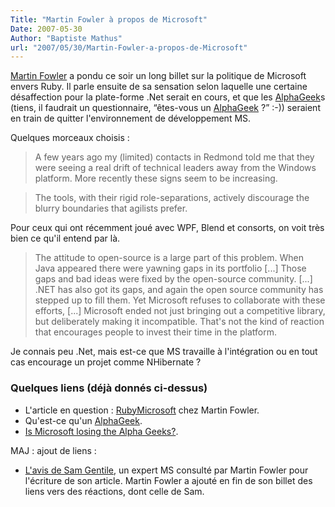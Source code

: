 ```yaml
---
Title: "Martin Fowler à propos de Microsoft"
Date: 2007-05-30
Author: "Baptiste Mathus"
url: "2007/05/30/Martin-Fowler-a-propos-de-Microsoft"
---
```




[Martin Fowler](http://martinfowler.com/) a pondu ce soir un long billet
sur la politique de Microsoft envers Ruby. Il parle ensuite de sa
sensation selon laquelle une certaine désaffection pour la plate-forme
.Net serait en cours, et que les
[AlphaGeek](http://martinfowler.com/bliki/AlphaGeek.html)s (tiens, il
faudrait un questionnaire, “êtes-vous un
[AlphaGeek](http://martinfowler.com/bliki/AlphaGeek.html) ?” :-))
seraient en train de quitter l'environnement de développement MS.

Quelques morceaux choisis :

> A few years ago my (limited) contacts in Redmond told me that they
> were seeing a real drift of technical leaders away from the Windows
> platform. More recently these signs seem to be increasing.

> The tools, with their rigid role-separations, actively discourage the
> blurry boundaries that agilists prefer.

Pour ceux qui ont récemment joué avec WPF, Blend et consorts, on voit
très bien ce qu'il entend par là.

> The attitude to open-source is a large part of this problem. When Java
> appeared there were yawning gaps in its portfolio [...] Those gaps and
> bad ideas were fixed by the open-source community. [...] .NET has also
> got its gaps, and again the open source community has stepped up to
> fill them. Yet Microsoft refuses to collaborate with these efforts,
> [...] Microsoft ended not just bringing out a competitive library, but
> deliberately making it incompatible. That's not the kind of reaction
> that encourages people to invest their time in the platform.

Je connais peu .Net, mais est-ce que MS travaille à l'intégration ou en
tout cas encourage un projet comme NHibernate ?

### Quelques liens (déjà donnés ci-dessus)

-   L'article en question :
    [RubyMicrosoft](http://martinfowler.com/bliki/RubyMicrosoft.html)
    chez Martin Fowler.
-   Qu'est-ce qu'un
    [AlphaGeek](http://martinfowler.com/bliki/AlphaGeek.html).
-   [Is Microsoft losing the Alpha
    Geeks?](http://www.hanselman.com/blog/IsMicrosoftLosingTheAlphaGeeks.aspx).

MAJ : ajout de liens :

-   [L'avis de Sam
    Gentile](http://codebetter.com/blogs/sam.gentile/archive/2007/05/31/microsoft-at-the-crossroads.aspx),
    un expert MS consulté par Martin Fowler pour l'écriture de son
    article. Martin Fowler a ajouté en fin de son billet des liens vers
    des réactions, dont celle de Sam.

